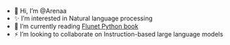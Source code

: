 - 👋 Hi, I’m @Arenaa
- :sparkles: I’m interested in Natural language processing
- 🌱 I’m currently reading [Flunet Python book](https://www.oreilly.com/library/view/fluent-python-2nd/9781492056348/)
- :zap: I’m looking to collaborate on Instruction-based large language models




<!---
Arenaa/Arenaa is a ✨ special ✨ repository because its `README.md` (this file) appears on your GitHub profile.
You can click the Preview link to take a look at your changes.
--->
